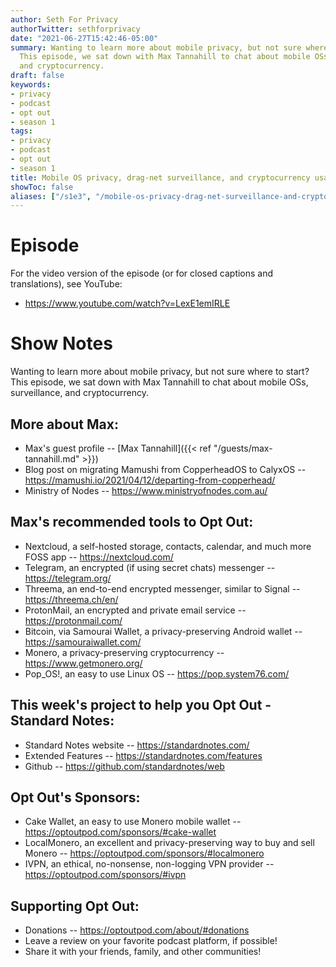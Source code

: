 ```yaml
---
author: Seth For Privacy
authorTwitter: sethforprivacy
date: "2021-06-27T15:42:46-05:00"
summary: Wanting to learn more about mobile privacy, but not sure where to start?
  This episode, we sat down with Max Tannahill to chat about mobile OSs, surveillance,
  and cryptocurrency.
draft: false
keywords:
- privacy
- podcast
- opt out
- season 1
tags:
- privacy
- podcast
- opt out
- season 1
title: Mobile OS privacy, drag-net surveillance, and cryptocurrency usage w/ Max Tannahill
showToc: false
aliases: ["/s1e3", "/mobile-os-privacy-drag-net-surveillance-and-cryptocurrency-usage-w-max-tannahill-s01e03"]
---
```


# Episode

<div id="buzzsprout-player-8768809"></div><script src="https://www.buzzsprout.com/1790481/8768809-mobile-os-privacy-drag-net-surveillance-and-cryptocurrency-usage-w-max-tannahill.js?container_id=buzzsprout-player-8768809&player=small" type="text/javascript" charset="utf-8"></script>

For the video version of the episode (or for closed captions and translations), see YouTube: 

- <https://www.youtube.com/watch?v=LexE1emIRLE>

# Show Notes

Wanting to learn more about mobile privacy, but not sure where to start? This episode, we sat down with Max Tannahill to chat about mobile OSs, surveillance, and cryptocurrency.

## More about Max:

- Max's guest profile -- [Max Tannahill]({{< ref "/guests/max-tannahill.md" >}})
- Blog post on migrating Mamushi from CopperheadOS to CalyxOS -- https://mamushi.io/2021/04/12/departing-from-copperhead/
- Ministry of Nodes -- https://www.ministryofnodes.com.au/

## Max's recommended tools to Opt Out:

- Nextcloud, a self-hosted storage, contacts, calendar, and much more FOSS app -- https://nextcloud.com/
- Telegram, an encrypted (if using secret chats) messenger -- https://telegram.org/
- Threema, an end-to-end encrypted messenger, similar to Signal -- https://threema.ch/en/
- ProtonMail, an encrypted and private email service -- https://protonmail.com/
- Bitcoin, via Samourai Wallet, a privacy-preserving Android wallet -- https://samouraiwallet.com/
- Monero, a privacy-preserving cryptocurrency -- https://www.getmonero.org/
- Pop_OS!, an easy to use Linux OS -- https://pop.system76.com/

## This week's project to help you Opt Out - Standard Notes:

- Standard Notes website -- https://standardnotes.com/
- Extended Features -- https://standardnotes.com/features
- Github -- https://github.com/standardnotes/web

## Opt Out's Sponsors:

- Cake Wallet, an easy to use Monero mobile wallet -- https://optoutpod.com/sponsors/#cake-wallet
- LocalMonero, an excellent and privacy-preserving way to buy and sell Monero -- https://optoutpod.com/sponsors/#localmonero
- IVPN, an ethical, no-nonsense, non-logging VPN provider -- https://optoutpod.com/sponsors/#ivpn

## Supporting Opt Out:

- Donations -- https://optoutpod.com/about/#donations
- Leave a review on your favorite podcast platform, if possible!
- Share it with your friends, family, and other communities!
